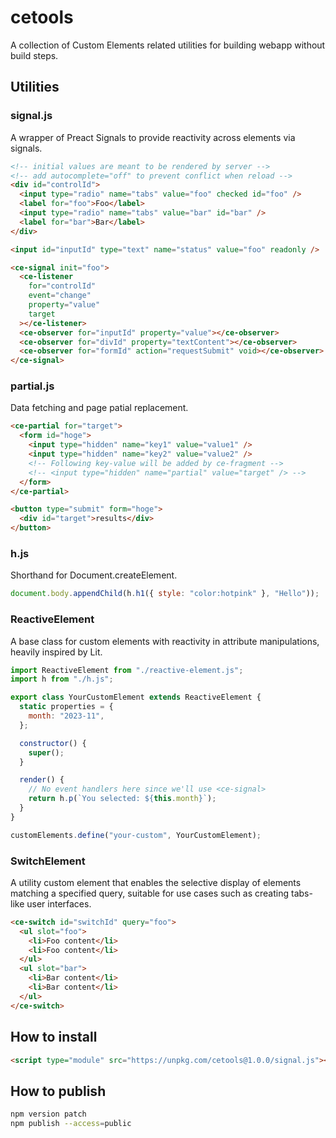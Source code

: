 # cetools

A collection of Custom Elements related utilities for building webapp without build steps.

## Utilities

### signal.js

A wrapper of Preact Signals to provide reactivity across elements via signals.

```html
<!-- initial values are meant to be rendered by server -->
<!-- add autocomplete="off" to prevent conflict when reload -->
<div id="controlId">
  <input type="radio" name="tabs" value="foo" checked id="foo" />
  <label for="foo">Foo</label>
  <input type="radio" name="tabs" value="bar" id="bar" />
  <label for="bar">Bar</label>
</div>

<input id="inputId" type="text" name="status" value="foo" readonly />

<ce-signal init="foo">
  <ce-listener
    for="controlId"
    event="change"
    property="value"
    target
  ></ce-listener>
  <ce-observer for="inputId" property="value"></ce-observer>
  <ce-observer for="divId" property="textContent"></ce-observer>
  <ce-observer for="formId" action="requestSubmit" void></ce-observer>
</ce-signal>
```

### partial.js

Data fetching and page patial replacement.

```html
<ce-partial for="target">
  <form id="hoge">
    <input type="hidden" name="key1" value="value1" />
    <input type="hidden" name="key2" value="value2" />
    <!-- Following key-value will be added by ce-fragment -->
    <!-- <input type="hidden" name="partial" value="target" /> -->
  </form>
</ce-partial>

<button type="submit" form="hoge">
  <div id="target">results</div>
</button>
```

### h.js

Shorthand for Document.createElement.

```js
document.body.appendChild(h.h1({ style: "color:hotpink" }, "Hello"));
```

### ReactiveElement

A base class for custom elements with reactivity in attribute manipulations, heavily inspired by Lit.

```js
import ReactiveElement from "./reactive-element.js";
import h from "./h.js";

export class YourCustomElement extends ReactiveElement {
  static properties = {
    month: "2023-11",
  };

  constructor() {
    super();
  }

  render() {
    // No event handlers here since we'll use <ce-signal>
    return h.p(`You selected: ${this.month}`);
  }
}

customElements.define("your-custom", YourCustomElement);
```

### SwitchElement

A utility custom element that enables the selective display of elements matching a specified query, suitable for use cases such as creating tabs-like user interfaces.

```html
<ce-switch id="switchId" query="foo">
  <ul slot="foo">
    <li>Foo content</li>
    <li>Foo content</li>
  </ul>
  <ul slot="bar">
    <li>Bar content</li>
    <li>Bar content</li>
  </ul>
</ce-switch>
```

## How to install

```html
<script type="module" src="https://unpkg.com/cetools@1.0.0/signal.js"></script>
```

## How to publish

```sh
npm version patch
npm publish --access=public
```
